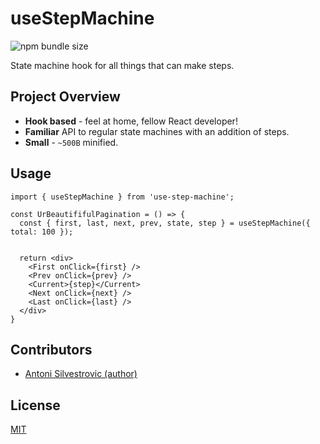 # useStepMachine

![npm bundle size](https://img.shields.io/bundlephobia/minzip/use-step-machine?color=000000&label=min%2Bgzip)

State machine hook for all things that can make steps.

## Project Overview

- **Hook based** - feel at home, fellow React developer!
- **Familiar** API to regular state machines with an addition of steps.
- **Small** - `~500B` minified.

## Usage

```tsx
import { useStepMachine } from 'use-step-machine';

const UrBeautififulPagination = () => {
  const { first, last, next, prev, state, step } = useStepMachine({ total: 100 });


  return <div>
    <First onClick={first} />
    <Prev onClick={prev} />
    <Current>{step}</Current>
    <Next onClick={next} />
    <Last onClick={last} />
  </div>
}
```

## Contributors

- [Antoni Silvestrovic (author)](https://github.com/bring-shrubbery)

## License

[MIT](https://github.com/bring-shrubbery/use-step-machine/blob/main/LICENSE)

